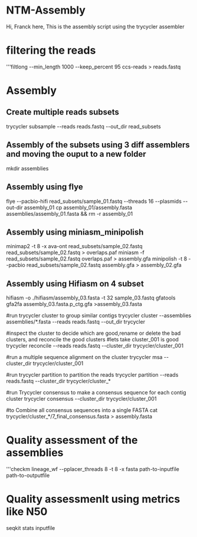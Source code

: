 # NTM-Assembly

Hi,
Franck here, 
This is the assembly script using the trycycler assembler

# filtering the reads

'''filtlong --min_length 1000 --keep_percent 95 ccs-reads > reads.fastq
# Assembly

## Create multiple reads subsets

trycycler subsample --reads reads.fastq --out_dir read_subsets

## Assembly of the subsets using 3 diff assemblers and moving the ouput to a new folder
mkdir assemblies

## Assembly using flye
flye --pacbio-hifi read_subsets/sample_01.fastq --threads 16  --plasmids --out-dir assembly_01
cp assembly_01/assembly.fasta assemblies/assembly_01.fasta && rm -r assembly_01

## Assembly using miniasm_minipolish 
minimap2 -t 8 -x ava-ont read_subsets/sample_02.fastq read_subsets/sample_02.fastq > overlaps.paf
miniasm -f read_subsets/sample_02.fastq overlaps.paf > assembly.gfa
minipolish -t 8 --pacbio read_subsets/sample_02.fastq assembly.gfa > assembly_02.gfa

## Assembly using Hifiasm on 4 subset
hifiasm -o ./hifiasm/assembly_03.fasta -t 32 sample_03.fastq
gfatools gfa2fa assembly_03.fasta.p_ctg.gfa >assembly_03.fasta

#run trycycler cluster to group similar contigs
trycycler cluster --assemblies assemblies/*.fasta --reads reads.fastq --out_dir trycycler

#inspect the cluster to decide which are good,rename or delete the bad clusters, and reconcile the good clusters
#lets take cluster_001 is good
trycycler reconcile --reads reads.fastq --cluster_dir trycycler/cluster_001

#run a multiple sequence alignment on the cluster
trycycler msa --cluster_dir trycycler/cluster_001

#run trycycler partition to partition the reads
trycycler partition --reads reads.fastq --cluster_dir trycycler/cluster_*

#run Trycycler consensus to make a consensus sequence for each contig cluster
trycycler consensus --cluster_dir trycycler/cluster_001

#to Combine all consensus sequences into a single FASTA
cat trycycler/cluster_*/7_final_consensus.fasta > assembly.fasta

# Quality assessment of the assemblies
'''checkm lineage_wf --pplacer_threads 8 -t 8 -x fasta path-to-inputfile path-to-outputfile

# Quality assessmenlt using metrics like N50
seqkit stats inputfile



